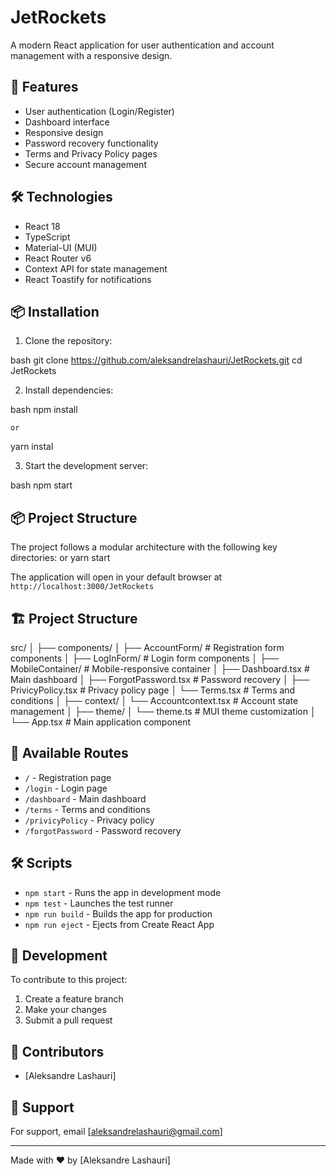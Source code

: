 # JetRockets

A modern React application for user authentication and account management with a responsive design.

## 🚀 Features

- User authentication (Login/Register)
- Dashboard interface
- Responsive design 
- Password recovery functionality
- Terms and Privacy Policy pages
- Secure account management

## 🛠️ Technologies

- React 18
- TypeScript
- Material-UI (MUI)
- React Router v6
- Context API for state management
- React Toastify for notifications

## 📦 Installation

1. Clone the repository:

bash
git clone https://github.com/aleksandrelashauri/JetRockets.git
cd JetRockets



2. Install dependencies:

bash
npm install

    or
yarn instal

3. Start the development server:

bash
npm start


## 📦 Project Structure

The project follows a modular architecture with the following key directories:
or
yarn start

The application will open in your default browser at `http://localhost:3000/JetRockets`

## 🏗️ Project Structure
src/
│
├── components/
│ ├── AccountForm/ # Registration form components
│ ├── LogInForm/ # Login form components
│ ├── MobileContainer/ # Mobile-responsive container
│ ├── Dashboard.tsx # Main dashboard
│ ├── ForgotPassword.tsx # Password recovery
│ ├── PrivicyPolicy.tsx # Privacy policy page
│ └── Terms.tsx # Terms and conditions
│
├── context/
│ └── Accountcontext.tsx # Account state management
│
├── theme/
│ └── theme.ts # MUI theme customization
│
└── App.tsx # Main application component

## 📱 Available Routes

- `/` - Registration page
- `/login` - Login page
- `/dashboard` - Main dashboard
- `/terms` - Terms and conditions
- `/privicyPolicy` - Privacy policy
- `/forgotPassword` - Password recovery

## 🛠️ Scripts

- `npm start` - Runs the app in development mode
- `npm test` - Launches the test runner
- `npm run build` - Builds the app for production
- `npm run eject` - Ejects from Create React App

## 🔧 Development

To contribute to this project:

1. Create a feature branch
2. Make your changes
3. Submit a pull request

## 👥 Contributors

- [Aleksandre Lashauri]

## 🤝 Support

For support, email [aleksandrelashauri@gmail.com]

---

Made with ❤️ by [Aleksandre Lashauri]
